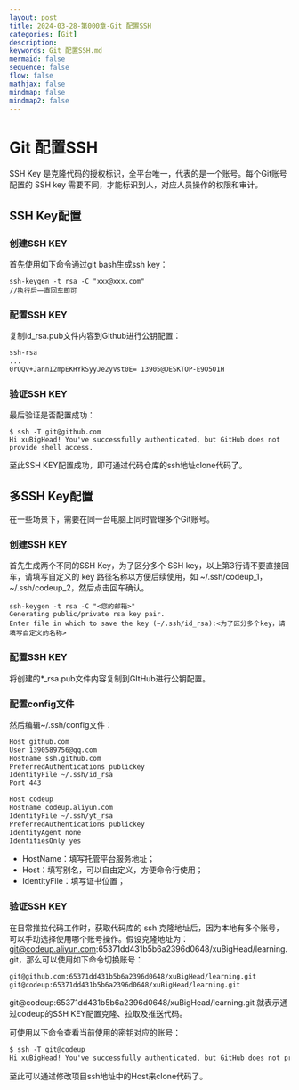 ```yaml
---
layout: post
title: 2024-03-28-第000章-Git 配置SSH
categories: [Git]
description: 
keywords: Git 配置SSH.md
mermaid: false
sequence: false
flow: false
mathjax: false
mindmap: false
mindmap2: false
---
```

# Git 配置SSH

SSH Key 是克隆代码的授权标识，全平台唯一，代表的是一个账号。每个Git账号配置的 SSH key 需要不同，才能标识到人，对应人员操作的权限和审计。



## SSH Key配置

### 创建SSH KEY

首先使用如下命令通过git bash生成ssh key：

```shell
ssh-keygen -t rsa -C "xxx@xxx.com"
//执行后一直回车即可
```



### 配置SSH KEY

复制id_rsa.pub文件内容到Github进行公钥配置：

```markdown
ssh-rsa 
... 
0rQQv+JannI2mpEKHYkSyyJe2yVst0E= 13905@DESKTOP-E9O5O1H
```



### 验证SSH KEY

最后验证是否配置成功：

```shell
$ ssh -T git@github.com
Hi xuBigHead! You've successfully authenticated, but GitHub does not provide shell access.
```



至此SSH KEY配置成功，即可通过代码仓库的ssh地址clone代码了。



## 多SSH Key配置

在一些场景下，需要在同一台电脑上同时管理多个Git账号。



### 创建SSH KEY

首先生成两个不同的SSH Key，为了区分多个 SSH key，以上第3行请不要直接回车，请填写自定义的 key 路径名称以方便后续使用，如 ~/.ssh/codeup_1，~/.ssh/codeup_2，然后点击回车确认。

```shell
ssh-keygen -t rsa -C "<您的邮箱>"
Generating public/private rsa key pair.
Enter file in which to save the key (~/.ssh/id_rsa):<为了区分多个key，请填写自定义的名称>
```



### 配置SSH KEY

将创建的*_rsa.pub文件内容复制到GItHub进行公钥配置。



### 配置config文件

然后编辑~/.ssh/config文件：

```markdown
Host github.com
User 1390589756@qq.com
Hostname ssh.github.com
PreferredAuthentications publickey
IdentityFile ~/.ssh/id_rsa
Port 443

Host codeup
Hostname codeup.aliyun.com
IdentityFile ~/.ssh/yt_rsa
PreferredAuthentications publickey
IdentityAgent none
IdentitiesOnly yes
```



- HostName：填写托管平台服务地址；
- Host：填写别名，可以自由定义，方便命令行使用；
- IdentityFile：填写证书位置；



### 验证SSH KEY

在日常推拉代码工作时，获取代码库的 ssh 克隆地址后，因为本地有多个账号，可以手动选择使用哪个账号操作。假设克隆地址为：git@codeup.aliyun.com:65371dd431b5b6a2396d0648/xuBigHead/learning.git，那么可以使用如下命令切换账号：

```markdown
git@github.com:65371dd431b5b6a2396d0648/xuBigHead/learning.git
git@codeup:65371dd431b5b6a2396d0648/xuBigHead/learning.git 
```



git@codeup:65371dd431b5b6a2396d0648/xuBigHead/learning.git 就表示通过codeup的SSH KEY配置克隆、拉取及推送代码。



可使用以下命令查看当前使用的密钥对应的账号：

```markdown
$ ssh -T git@codeup
Hi xuBigHead! You've successfully authenticated, but GitHub does not provide shell access.
```



至此可以通过修改项目ssh地址中的Host来clone代码了。